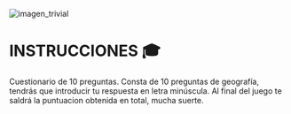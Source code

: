 ![imagen_trivial](https://media.istockphoto.com/photos/trivia-word-from-wooden-blocks-with-letters-picture-id1165716323?k=6&m=1165716323&s=612x612&w=0&h=SxicZD_NrrtGCkUI5P43x-ikOFixi6bcujXpJBT4pLc=) 
# INSTRUCCIONES :mortar_board:
  Cuestionario de 10 preguntas.
  Consta de 10 preguntas de geografía, tendrás que introducir tu respuesta en letra minúscula.
  Al final del juego te saldrá la puntuacion obtenida en total, mucha suerte.
  
  
